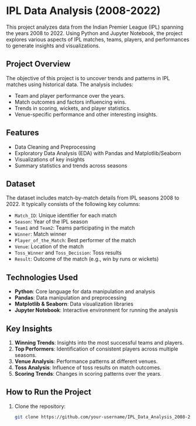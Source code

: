 # IPL Data Analysis (2008-2022)

This project analyzes data from the Indian Premier League (IPL) spanning the years 2008 to 2022. Using Python and Jupyter Notebook, the project explores various aspects of IPL matches, teams, players, and performances to generate insights and visualizations.

## Project Overview

The objective of this project is to uncover trends and patterns in IPL matches using historical data. The analysis includes:
- Team and player performance over the years.
- Match outcomes and factors influencing wins.
- Trends in scoring, wickets, and player statistics.
- Venue-specific performance and other interesting insights.

## Features

- Data Cleaning and Preprocessing
- Exploratory Data Analysis (EDA) with Pandas and Matplotlib/Seaborn
- Visualizations of key insights
- Summary statistics and trends across seasons

## Dataset

The dataset includes match-by-match details from IPL seasons 2008 to 2022. It typically consists of the following key columns:

- `Match_ID`: Unique identifier for each match
- `Season`: Year of the IPL season
- `Team1` and `Team2`: Teams participating in the match
- `Winner`: Match winner
- `Player_of_the_Match`: Best performer of the match
- `Venue`: Location of the match
- `Toss_Winner` and `Toss_Decision`: Toss results
- `Result`: Outcome of the match (e.g., win by runs or wickets)

## Technologies Used

- **Python**: Core language for data manipulation and analysis
- **Pandas**: Data manipulation and preprocessing
- **Matplotlib & Seaborn**: Data visualization libraries
- **Jupyter Notebook**: Interactive environment for running the analysis

## Key Insights

1. **Winning Trends**: Insights into the most successful teams and players.
2. **Top Performers**: Identification of consistent players across multiple seasons.
3. **Venue Analysis**: Performance patterns at different venues.
4. **Toss Analysis**: Influence of toss results on match outcomes.
5. **Scoring Trends**: Changes in scoring patterns over the years.

## How to Run the Project

1. Clone the repository:
   ```bash
   git clone https://github.com/your-username/IPL_Data_Analysis_2008-2022.git
